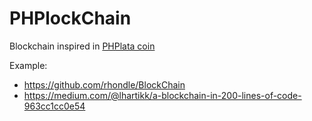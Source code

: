 PHPlockChain
===============================

Blockchain inspired in [PHPlata coin](https://github.com/gabrielrcouto/phplata)

Example: 

* https://github.com/rhondle/BlockChain
* https://medium.com/@lhartikk/a-blockchain-in-200-lines-of-code-963cc1cc0e54
